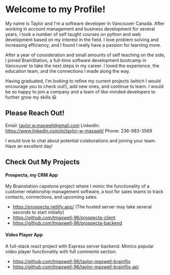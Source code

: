 # Welcome to my Profile!

My name is Taylor and I'm a software developer in Vancouver Canada. After working in account management and business development for several years, I took a number of self taught courses on python and web development based on my interest in the field. I love problem solving and increasing efficiency, and I found I really have a passion for learning more. 

After a year of consideration and small amounts of self teaching on the side, I joined BrainStation, a full-time software development bootcamp in Vancouver to take the next steps in my career. I loved the experience, the education team, and the connections I made along the way.

Having graduated, I'm looking to refine my current projects (which I would encourage you to check out!), add new ones, and continue to learn. I would be so happy to join a company and a team of like-minded developers to further grow my skills 😃

## Please Reach Out!
Email: taylor.w.maxwell@gmail.com
LinkedIn: https://www.linkedin.com/in/taylor-w-maxwell/
Phone: 236-983-3569

I would love to chat about potential colaborations and joining your team. Have an excellent day!

## Check Out My Projects

#### Prospecta, my CRM App
My Brainstation capstone project where I mimic the functionality of a customer relationship management software, a tool for sales teams to track contacts, connections, and upcoming sales.

- https://prospecta.netlify.app/ (The hosted server may take several seconds to start initially)
- https://github.com/tmaxwell-96/prospecta-client
- https://github.com/tmaxwell-96/prospecta-backend

#### Video Player App
A full-stack react project with Express server backend. Mimics popular video player functionality with full comments section.

- https://github.com/tmaxwell-96/taylor-maxwell-brainflix
- https://github.com/tmaxwell-96/taylor-maxwell-brainflix-api
<!--
**tmaxwell-96/tmaxwell-96** is a ✨ _special_ ✨ repository because its `README.md` (this file) appears on your GitHub profile.

Here are some ideas to get you started:

- 🔭 I’m currently working on ...
- 🌱 I’m currently learning ...
- 👯 I’m looking to collaborate on ...
- 🤔 I’m looking for help with ...
- 💬 Ask me about ...
- 📫 How to reach me: ...
- 😄 Pronouns: ...
- ⚡ Fun fact: ...
-->
